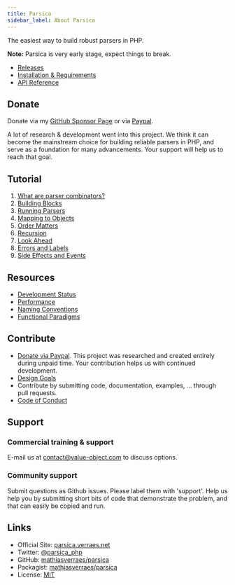 ```yaml
---
title: Parsica
sidebar_label: About Parsica
---
```


The easiest way to build robust parsers in PHP.

**Note:** Parsica is very early stage, expect things to break. 

* [Releases](releases)
* [Installation & Requirements](installation)
* [API Reference](api/index)

## Donate

Donate via my [GitHub Sponsor Page](https://github.com/sponsors/mathiasverraes)
 or via [Paypal](https://www.paypal.com/cgi-bin/webscr?cmd=_s-xclick&hosted_button_id=NS4GQXUDXRKQJ&source=url). 
 
A lot of research & development went into this project. We think it can become the mainstream choice for building reliable parsers in PHP, and serve as a foundation for many advancements. Your support will help us to reach that goal.


## Tutorial

1. [What are parser combinators?](tutorial/introduction)
1. [Building Blocks](tutorial/building_blocks)
1. [Running Parsers](tutorial/running_parsers)
1. [Mapping to Objects](tutorial/mapping_to_objects)
1. [Order Matters](tutorial/order_matters)
1. [Recursion](tutorial/recursion)
1. [Look Ahead](tutorial/look_ahead)
1. [Errors and Labels](tutorial/errors_and_labels)
1. [Side Effects and Events](tutorial/side_effects)

## Resources

* [Development Status](resources/development_status)
* [Performance](resources/performance)
* [Naming Conventions](resources/naming_conventions)
* [Functional Paradigms](resources/functional_paradigms)

## Contribute

* [Donate via Paypal](https://www.paypal.com/cgi-bin/webscr?cmd=_s-xclick&hosted_button_id=NS4GQXUDXRKQJ&source=url). This project was researched and created entirely during unpaid time. Your contribution helps us with continued development.
* [Design Goals](contribute/design_goals)
* Contribute by submitting code, documentation, examples, ... through pull requests.
* [Code of Conduct](CODE_OF_CONDUCT)

## Support

### Commercial training & support

E-mail us at [contact@value-object.com](mailto:contact@value-object.com) to discuss options.

### Community support

Submit questions as Github issues. Please label them with 'support'. Help us help you by submitting short bits of code that demonstrate the problem, and that can easily be copied and run. 

## Links

* Official Site: [parsica.verraes.net](https://parsica.verraes.net)
* Twitter: [@parsica_php](https://twitter.com/parsica_php)
* GitHub: [mathiasverraes/parsica](https://github.com/mathiasverraes/parsica)
* Packagist: [mathiasverraes/parsica](https://packagist.org/packages/mathiasverraes/parsica)
* License: [MIT](LICENSE)
